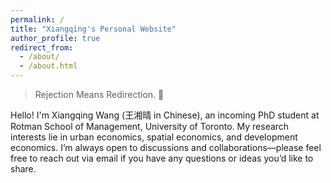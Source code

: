```yaml
---
permalink: /
title: "Xiangqing's Personal Website"
author_profile: true
redirect_from: 
  - /about/
  - /about.html
---
```


> Rejection Means Redirection. 🌌

Hello! I'm Xiangqing Wang (王湘晴 in Chinese), an incoming PhD student at Rotman School of Management, University of Toronto. My research interests lie in urban economics, spatial economics, and development economics. I’m always open to discussions and collaborations—please feel free to reach out via email if you have any questions or ideas you’d like to share.


